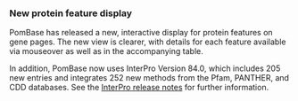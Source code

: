 ### New protein feature display
<!-- newsfeed_thumbnail: pombelist.png -->

PomBase has released a new, interactive display for protein features
on gene pages. The new view is clearer, with details for each feature
available via mouseover as well as in the accompanying table.

In addition, PomBase now uses InterPro Version 84.0, which includes
205 new entries and integrates 252 new methods from the Pfam, PANTHER,
and CDD databases. See the [InterPro release
notes](https://www.ebi.ac.uk/interpro/release_notes/) for further
information.


